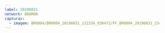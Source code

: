 ```yaml
---
label: 20190831
network: BRAMON
capturas:
  - imagem: BR0004/BR0004_20190831_212336_830472/FF_BR0004_20190831_234119_057_0189440.fits_maxpixel.jpg
---
```

